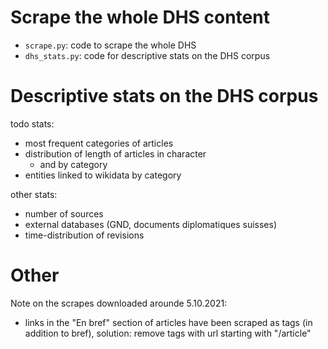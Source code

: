 
# Scrape the whole DHS content

- `scrape.py`: code to scrape the whole DHS
- `dhs_stats.py`: code for descriptive stats on the DHS corpus



# Descriptive stats on the DHS corpus

todo stats:
- most frequent categories of articles
- distribution of length of articles in character
    - and by category
- entities linked to wikidata by category

other stats:
- number of sources
- external databases (GND, documents diplomatiques suisses)
- time-distribution of revisions

# Other

Note on the scrapes downloaded arounde 5.10.2021:
- links in the "En bref" section of articles have been scraped as tags (in addition to bref), solution: remove tags with url starting with "/article"